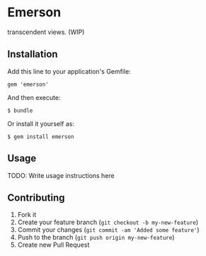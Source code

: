 # Emerson

transcendent views. (WIP)

## Installation

Add this line to your application's Gemfile:

    gem 'emerson'

And then execute:

    $ bundle

Or install it yourself as:

    $ gem install emerson

## Usage

TODO: Write usage instructions here

## Contributing

1. Fork it
2. Create your feature branch (`git checkout -b my-new-feature`)
3. Commit your changes (`git commit -am 'Added some feature'`)
4. Push to the branch (`git push origin my-new-feature`)
5. Create new Pull Request
